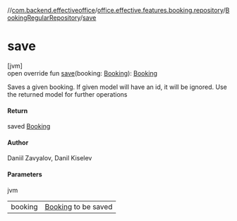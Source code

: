 //[com.backend.effectiveoffice](../../../index.md)/[office.effective.features.booking.repository](../index.md)/[BookingRegularRepository](index.md)/[save](save.md)

# save

[jvm]\
open override fun [save](save.md)(booking: [Booking](../../office.effective.model/-booking/index.md)): [Booking](../../office.effective.model/-booking/index.md)

Saves a given booking. If given model will have an id, it will be ignored. Use the returned model for further operations

#### Return

saved [Booking](../../office.effective.model/-booking/index.md)

#### Author

Daniil Zavyalov, Danil Kiselev

#### Parameters

jvm

| | |
|---|---|
| booking | [Booking](../../office.effective.model/-booking/index.md) to be saved |

